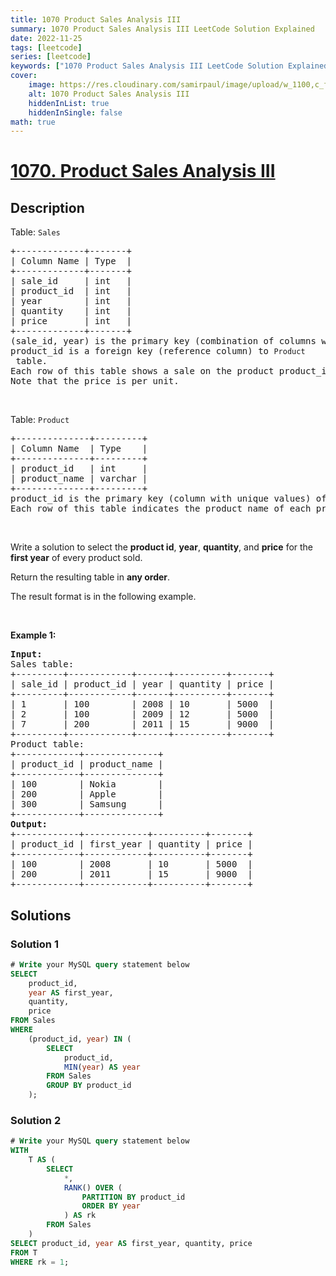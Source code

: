```yaml
---
title: 1070 Product Sales Analysis III
summary: 1070 Product Sales Analysis III LeetCode Solution Explained
date: 2022-11-25
tags: [leetcode]
series: [leetcode]
keywords: ["1070 Product Sales Analysis III LeetCode Solution Explained in all languages", "1070 Product Sales Analysis III", "LeetCode", "leetcode solution in Python3 C++ Java Go PHP Ruby Swift TypeScript Rust C# JavaScript C", "GeeksforGeeks", "InterviewBit", "Coding Ninjas", "HackerRank", "HackerEarth", "CodeChef", "TopCoder", "AlgoExpert", "freeCodeCamp", "Codeforces", "GitHub", "AtCoder", "Samir Paul"]
cover:
    image: https://res.cloudinary.com/samirpaul/image/upload/w_1100,c_fit,co_rgb:FFFFFF,l_text:Arial_75_bold:1070 Product Sales Analysis III - Solution Explained/problem-solving.webp
    alt: 1070 Product Sales Analysis III
    hiddenInList: true
    hiddenInSingle: false
math: true
---
```



# [1070. Product Sales Analysis III](https://leetcode.com/problems/product-sales-analysis-iii)


## Description

<p>Table: <code>Sales</code></p>

<pre>
+-------------+-------+
| Column Name | Type  |
+-------------+-------+
| sale_id     | int   |
| product_id  | int   |
| year        | int   |
| quantity    | int   |
| price       | int   |
+-------------+-------+
(sale_id, year) is the primary key (combination of columns with unique values) of this table.
product_id is a foreign key (reference column) to <code>Product</code> table.
Each row of this table shows a sale on the product product_id in a certain year.
Note that the price is per unit.
</pre>

<p>&nbsp;</p>

<p>Table: <code>Product</code></p>

<pre>
+--------------+---------+
| Column Name  | Type    |
+--------------+---------+
| product_id   | int     |
| product_name | varchar |
+--------------+---------+
product_id is the primary key (column with unique values) of this table.
Each row of this table indicates the product name of each product.
</pre>

<p>&nbsp;</p>

<p>Write a solution to select&nbsp;the <strong>product id</strong>, <strong>year</strong>, <strong>quantity</strong>, and <strong>price</strong> for the <strong>first year</strong> of every product sold.</p>

<p>Return the resulting table in <strong>any order</strong>.</p>

<p>The&nbsp;result format is in the following example.</p>

<p>&nbsp;</p>
<p><strong class="example">Example 1:</strong></p>

<pre>
<strong>Input:</strong> 
Sales table:
+---------+------------+------+----------+-------+
| sale_id | product_id | year | quantity | price |
+---------+------------+------+----------+-------+ 
| 1       | 100        | 2008 | 10       | 5000  |
| 2       | 100        | 2009 | 12       | 5000  |
| 7       | 200        | 2011 | 15       | 9000  |
+---------+------------+------+----------+-------+
Product table:
+------------+--------------+
| product_id | product_name |
+------------+--------------+
| 100        | Nokia        |
| 200        | Apple        |
| 300        | Samsung      |
+------------+--------------+
<strong>Output:</strong> 
+------------+------------+----------+-------+
| product_id | first_year | quantity | price |
+------------+------------+----------+-------+ 
| 100        | 2008       | 10       | 5000  |
| 200        | 2011       | 15       | 9000  |
+------------+------------+----------+-------+
</pre>

## Solutions

### Solution 1

<!-- tabs:start -->

```sql
# Write your MySQL query statement below
SELECT
    product_id,
    year AS first_year,
    quantity,
    price
FROM Sales
WHERE
    (product_id, year) IN (
        SELECT
            product_id,
            MIN(year) AS year
        FROM Sales
        GROUP BY product_id
    );
```

<!-- tabs:end -->

### Solution 2

<!-- tabs:start -->

```sql
# Write your MySQL query statement below
WITH
    T AS (
        SELECT
            *,
            RANK() OVER (
                PARTITION BY product_id
                ORDER BY year
            ) AS rk
        FROM Sales
    )
SELECT product_id, year AS first_year, quantity, price
FROM T
WHERE rk = 1;
```

<!-- tabs:end -->

<!-- end -->
